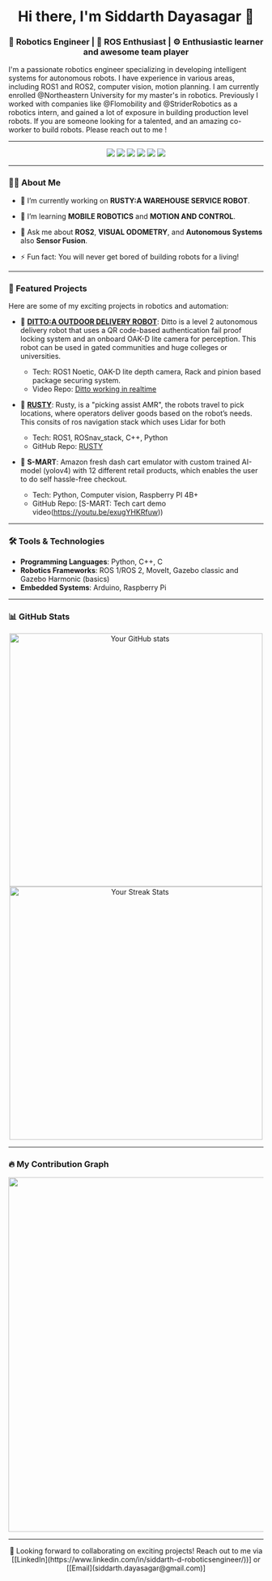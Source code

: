 <!-- Header Section -->
<h1 align="center">Hi there, I'm  Siddarth Dayasagar 👋</h1>
<h3 align="center">🚀 Robotics Engineer | 🤖 ROS Enthusiast | ⚙️ Enthusiastic learner and awesome team player</h3>

<!-- Intro Section -->
I'm a passionate robotics engineer specializing in developing intelligent systems for autonomous robots. I have experience in various areas, including ROS1 and ROS2, computer vision, motion planning. I am currently enrolled @Northeastern University for my master's in robotics. 
Previously I worked with companies like @Flomobility and @StriderRobotics as a robotics intern, and gained a lot of exposure in building production level robots. If you are someone looking for a talented, and an amazing co-worker to build robots. Please reach out to me !

---

<!-- Badges Section -->
<p align="center">
  <img src="https://img.shields.io/badge/ROS-humble-blue?style=flat&logo=ros&logoColor=white"/>
  <img src="https://img.shields.io/badge/Python-3.x-yellow?style=flat&logo=python&logoColor=white"/>
  <img src="https://img.shields.io/badge/C++-14/17-00599C?style=flat&logo=c%2B%2B"/>
  <img src="https://img.shields.io/badge/Linux-Ubuntu-orange?style=flat&logo=linux"/>
  <img src="https://img.shields.io/badge/Robot-Arm-Navigation-green?style=flat&logo=robot"/>
  <img src="https://img.shields.io/badge/GitHub-Actions-blue?style=flat&logo=github-actions&logoColor=white"/>
</p>

---

<!-- About Me Section -->
### 🧑‍💻 About Me
- 🔭 I’m currently working on **RUSTY:A WAREHOUSE SERVICE ROBOT**.
- 🌱 I’m learning **MOBILE ROBOTICS** and **MOTION AND CONTROL**.
- 💬 Ask me about **ROS2**, **VISUAL ODOMETRY**, and **Autonomous Systems** also **Sensor Fusion**.

- ⚡ Fun fact: You will never get bored of building robots for a living!

---

<!-- Featured Projects Section -->
### 🚀 Featured Projects
Here are some of my exciting projects in robotics and automation:

  - 🤖 **[DITTO:A OUTDOOR DELIVERY ROBOT](https://github.com/siddarth09/Ditto)**: Ditto is a level 2 autonomous delivery robot that uses a QR code-based authentication fail proof  locking system and an onboard OAK-D lite camera for perception. This robot can be used in gated communities and huge colleges or universities.
    - Tech: ROS1 Noetic, OAK-D lite depth camera, Rack and pinion based package securing system. 
    - Video Repo: [Ditto working in realtime](https://youtu.be/vQAGHTjxhpw)

- 🚗 **[RUSTY](https://github.com/siddarth09/Rusty)**: Rusty, is a "picking assist AMR", the robots travel to pick locations, where operators deliver goods based on the robot’s needs. This consits of ros navigation stack which uses Lidar for both 
    - Tech: ROS1, ROSnav_stack, C++, Python
    - GitHub Repo: [RUSTY](https://siddarth09.github.io/Rusty/)

- 🛒  **S-MART**: Amazon fresh dash cart emulator with custom trained AI-model (yolov4) with 12 different retail products, which enables the user to do self hassle-free checkout.
  - Tech: Python, Computer vision, Raspberry PI 4B+
  - GitHub Repo: [S-MART: Tech cart demo video(https://youtu.be/exugYHKRfuw))

---

<!-- Tools and Technologies Section -->
### 🛠️ Tools & Technologies
- **Programming Languages**: Python, C++, C
- **Robotics Frameworks**: ROS 1/ROS 2, MoveIt, Gazebo classic and Gazebo Harmonic (basics)
- **Embedded Systems**: Arduino, Raspberry Pi
---

<!-- GitHub Stats -->
### 📊 GitHub Stats
<p align="center">
  <img src="https://github-readme-stats.vercel.app/api?username=YourUsername&show_icons=true&theme=radical" alt="Your GitHub stats" width="500px"/>
  <br>
  <img src="https://github-readme-streak-stats.herokuapp.com/?user=YourUsername&theme=radical" width="500px" alt="Your Streak Stats"/>
</p>

---

<!-- Contributions Graph -->
### 🔥 My Contribution Graph
<p align="center">
  <img src="https://activity-graph.herokuapp.com/graph?username=Siddarth09&theme=react-dark" width="700px">
</p>

---

<!-- Publications Section 
### 📚 Publications
- **[Paper 1 Title]**: Brief description of your research paper. [Link to Paper](#link-to-paper)
- **[Paper 2 Title]**: Brief description of another research project. [Link to Paper](#link-to-paper)

---

<!-- Blog Section
### ✍️ Recent Blog Posts
- **[Post 1 Title]**: Brief description of your blog post on robotics. [Link to Post](#link-to-post)
- **[Post 2 Title]**: Another robotics-related blog post. [Link to Post](#link-to-post)

---

<!-- Footer Section -->
<p align="center">
  🚀 Looking forward to collaborating on exciting projects! Reach out to me via [[LinkedIn](https://www.linkedin.com/in/siddarth-d-roboticsengineer/))] or [[Email](siddarth.dayasagar@gmail.com)]
</p>

